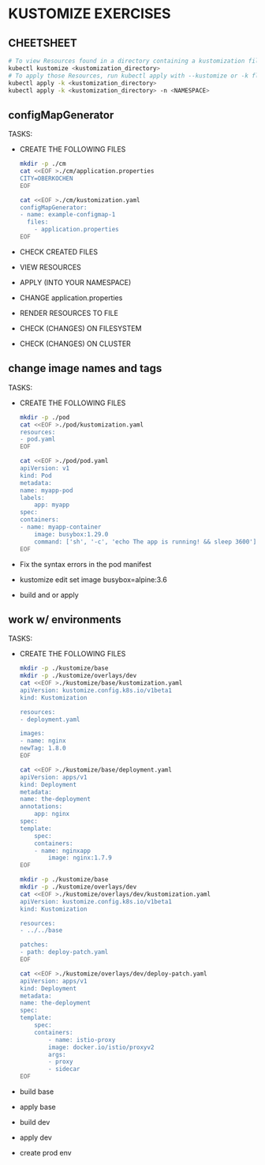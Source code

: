 # KUSTOMIZE EXERCISES

## CHEETSHEET

```bash
# To view Resources found in a directory containing a kustomization file, run the following command:
kubectl kustomize <kustomization_directory>
# To apply those Resources, run kubectl apply with --kustomize or -k flag:
kubectl apply -k <kustomization_directory>
kubectl apply -k <kustomization_directory> -n <NAMESPACE>
```

## configMapGenerator

TASKS:

* CREATE THE FOLLOWING FILES

    ```bash
    mkdir -p ./cm
    cat <<EOF >./cm/application.properties
    CITY=OBERKOCHEN
    EOF
    ```

    ```bash
    cat <<EOF >./cm/kustomization.yaml
    configMapGenerator:
    - name: example-configmap-1
      files:
        - application.properties
    EOF
    ```

* CHECK CREATED FILES
* VIEW RESOURCES
* APPLY (INTO YOUR NAMESPACE)
* CHANGE application.properties
* RENDER RESOURCES TO FILE
* CHECK (CHANGES) ON FILESYSTEM
* CHECK (CHANGES) ON CLUSTER

## change image names and tags

TASKS:

* CREATE THE FOLLOWING FILES

    ```bash
    mkdir -p ./pod
    cat <<EOF >./pod/kustomization.yaml
    resources:
    - pod.yaml
    EOF
    ```

    ```bash
    cat <<EOF >./pod/pod.yaml
    apiVersion: v1
    kind: Pod
    metadata:
    name: myapp-pod
    labels:
        app: myapp
    spec:
    containers:
    - name: myapp-container
        image: busybox:1.29.0
        command: ['sh', '-c', 'echo The app is running! && sleep 3600']
    EOF
    ```

* Fix the syntax errors in the pod manifest
* kustomize edit set image busybox=alpine:3.6
* build and or apply

## work w/ environments

TASKS:

* CREATE THE FOLLOWING FILES

    ```bash
    mkdir -p ./kustomize/base
    mkdir -p ./kustomize/overlays/dev
    cat <<EOF >./kustomize/base/kustomization.yaml
    apiVersion: kustomize.config.k8s.io/v1beta1
    kind: Kustomization

    resources:
    - deployment.yaml

    images:
    - name: nginx
    newTag: 1.8.0
    EOF
    ```

    ```bash
    cat <<EOF >./kustomize/base/deployment.yaml
    apiVersion: apps/v1
    kind: Deployment
    metadata:
    name: the-deployment
    annotations:
        app: nginx
    spec:
    template:
        spec:
        containers:
        - name: nginxapp
            image: nginx:1.7.9
    EOF
    ```

    ```bash
    mkdir -p ./kustomize/base
    mkdir -p ./kustomize/overlays/dev
    cat <<EOF >./kustomize/overlays/dev/kustomization.yaml
    apiVersion: kustomize.config.k8s.io/v1beta1
    kind: Kustomization

    resources:
    - ../../base

    patches:
    - path: deploy-patch.yaml
    EOF
    ```

    ```bash
    cat <<EOF >./kustomize/overlays/dev/deploy-patch.yaml
    apiVersion: apps/v1
    kind: Deployment
    metadata:
    name: the-deployment
    spec:
    template:
        spec:
        containers:
            - name: istio-proxy
            image: docker.io/istio/proxyv2
            args:
            - proxy
            - sidecar
    EOF
    ```

* build base
* apply base
* build dev
* apply dev
* create prod env
